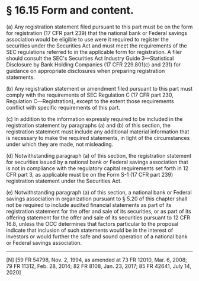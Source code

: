 # § 16.15   Form and content.

(a) Any registration statement filed pursuant to this part must be on the form for registration (17 CFR part 239) that the national bank or Federal savings association would be eligible to use were it required to register the securities under the Securities Act and must meet the requirements of the SEC regulations referred to in the applicable form for registration. A filer should consult the SEC's Securities Act Industry Guide 3—Statistical Disclosure by Bank Holding Companies (17 CFR 229.801(c) and 231) for guidance on appropriate disclosures when preparing registration statements. 


(b) Any registration statement or amendment filed pursuant to this part must comply with the requirements of SEC Regulation C (17 CFR part 230, Regulation C—Registration), except to the extent those requirements conflict with specific requirements of this part. 


(c) In addition to the information expressly required to be included in the registration statement by paragraphs (a) and (b) of this section, the registration statement must include any additional material information that is necessary to make the required statements, in light of the circumstances under which they are made, not misleading. 


(d) Notwithstanding paragraph (a) of this section, the registration statement for securities issued by a national bank or Federal savings association that is not in compliance with the regulatory capital requirements set forth in 12 CFR part 3, as applicable must be on the Form S-1 (17 CFR part 239) registration statement under the Securities Act. 


(e) Notwithstanding paragraph (a) of this section, a national bank or Federal savings association in organization pursuant to § 5.20 of this chapter shall not be required to include audited financial statements as part of its registration statement for the offer and sale of its securities, or as part of its offering statement for the offer and sale of its securities pursuant to 12 CFR 16.8, unless the OCC determines that factors particular to the proposal indicate that inclusion of such statements would be in the interest of investors or would further the safe and sound operation of a national bank or Federal savings association.



---

[N] [59 FR 54798, Nov. 2, 1994, as amended at 73 FR 12010, Mar. 6, 2008; 79 FR 11312, Feb. 28, 2014; 82 FR 8108, Jan. 23, 2017; 85 FR 42641, July 14, 2020]





